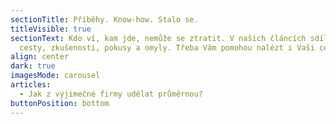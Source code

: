 ```yaml
---
sectionTitle: Příběhy. Know-how. Stalo se.
titleVisible: true
sectionText: Kdo ví, kam jde, nemůže se ztratit. V našich článcích sdílíme naše
  cesty, zkušenosti, pokusy a omyly. Třeba Vám pomohou nalézt i Vaši cestu.
align: center
dark: true
imagesMode: carousel
articles:
  - Jak z výjimečné firmy udělat průměrnou?
buttonPosition: bottom
---
```

